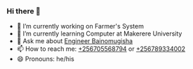 ### Hi there 👋

<!--
**juniorkibirige/juniorkibirige** is a ✨ _special_ ✨ repository because its `README.md` (this file) appears on your GitHub profile.

Here are some ideas to get you started:

- 🔭 I’m currently working on ...
- 🌱 I’m currently learning ...
- 👯 I’m looking to collaborate on ...
- 🤔 I’m looking for help with ...
- 💬 Ask me about ...
- 📫 How to reach me: ...
- 😄 Pronouns: ...
- ⚡ Fun fact: ...
-->
- 🔭 I’m currently working on Farmer's System
- 🌱 I’m currently learning Computer at Makerere University
- 💬 Ask me about [Engineer Bainomugisha](mailto:baino@mak.ac.ug)
- 📫 How to reach me: [+256705568794](tel:+256705568794) or [+256789334002](tel:+256789334002)
- 😄 Pronouns: he/his

<!--START_SECTION:waka-->
<!--END_SECTION:waka-->
